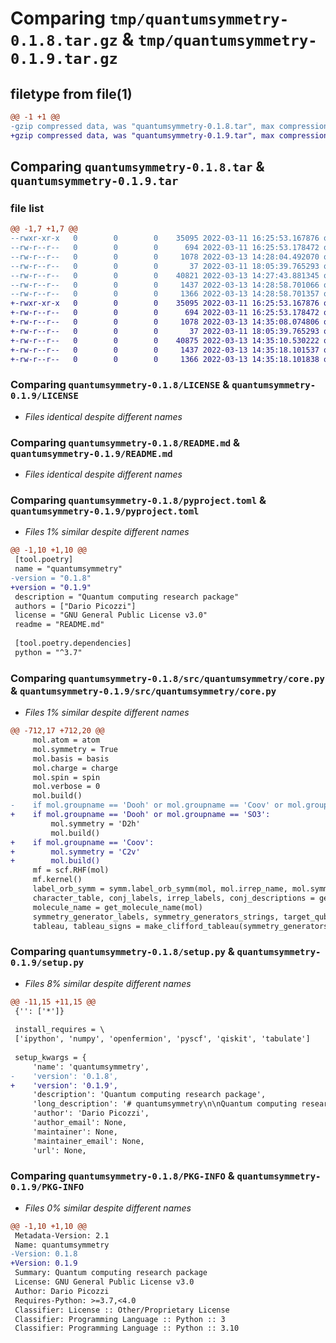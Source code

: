 # Comparing `tmp/quantumsymmetry-0.1.8.tar.gz` & `tmp/quantumsymmetry-0.1.9.tar.gz`

## filetype from file(1)

```diff
@@ -1 +1 @@
-gzip compressed data, was "quantumsymmetry-0.1.8.tar", max compression
+gzip compressed data, was "quantumsymmetry-0.1.9.tar", max compression
```

## Comparing `quantumsymmetry-0.1.8.tar` & `quantumsymmetry-0.1.9.tar`

### file list

```diff
@@ -1,7 +1,7 @@
--rwxr-xr-x   0        0        0    35095 2022-03-11 16:25:53.167876 quantumsymmetry-0.1.8/LICENSE
--rw-r--r--   0        0        0      694 2022-03-11 16:25:53.178472 quantumsymmetry-0.1.8/README.md
--rw-r--r--   0        0        0     1078 2022-03-13 14:28:04.492070 quantumsymmetry-0.1.8/pyproject.toml
--rw-r--r--   0        0        0       37 2022-03-11 18:05:39.765293 quantumsymmetry-0.1.8/src/quantumsymmetry/__init__.py
--rw-r--r--   0        0        0    40821 2022-03-13 14:27:43.881345 quantumsymmetry-0.1.8/src/quantumsymmetry/core.py
--rw-r--r--   0        0        0     1437 2022-03-13 14:28:58.701066 quantumsymmetry-0.1.8/setup.py
--rw-r--r--   0        0        0     1366 2022-03-13 14:28:58.701357 quantumsymmetry-0.1.8/PKG-INFO
+-rwxr-xr-x   0        0        0    35095 2022-03-11 16:25:53.167876 quantumsymmetry-0.1.9/LICENSE
+-rw-r--r--   0        0        0      694 2022-03-11 16:25:53.178472 quantumsymmetry-0.1.9/README.md
+-rw-r--r--   0        0        0     1078 2022-03-13 14:35:08.074806 quantumsymmetry-0.1.9/pyproject.toml
+-rw-r--r--   0        0        0       37 2022-03-11 18:05:39.765293 quantumsymmetry-0.1.9/src/quantumsymmetry/__init__.py
+-rw-r--r--   0        0        0    40875 2022-03-13 14:35:10.530222 quantumsymmetry-0.1.9/src/quantumsymmetry/core.py
+-rw-r--r--   0        0        0     1437 2022-03-13 14:35:18.101537 quantumsymmetry-0.1.9/setup.py
+-rw-r--r--   0        0        0     1366 2022-03-13 14:35:18.101838 quantumsymmetry-0.1.9/PKG-INFO
```

### Comparing `quantumsymmetry-0.1.8/LICENSE` & `quantumsymmetry-0.1.9/LICENSE`

 * *Files identical despite different names*

### Comparing `quantumsymmetry-0.1.8/README.md` & `quantumsymmetry-0.1.9/README.md`

 * *Files identical despite different names*

### Comparing `quantumsymmetry-0.1.8/pyproject.toml` & `quantumsymmetry-0.1.9/pyproject.toml`

 * *Files 1% similar despite different names*

```diff
@@ -1,10 +1,10 @@
 [tool.poetry]
 name = "quantumsymmetry"
-version = "0.1.8"
+version = "0.1.9"
 description = "Quantum computing research package"
 authors = ["Dario Picozzi"]
 license = "GNU General Public License v3.0"
 readme = "README.md"
 
 [tool.poetry.dependencies]
 python = "^3.7"
```

### Comparing `quantumsymmetry-0.1.8/src/quantumsymmetry/core.py` & `quantumsymmetry-0.1.9/src/quantumsymmetry/core.py`

 * *Files 1% similar despite different names*

```diff
@@ -712,17 +712,20 @@
     mol.atom = atom
     mol.symmetry = True
     mol.basis = basis
     mol.charge = charge
     mol.spin = spin
     mol.verbose = 0
     mol.build()
-    if mol.groupname == 'Dooh' or mol.groupname == 'Coov' or mol.groupname == 'SO3':
+    if mol.groupname == 'Dooh' or mol.groupname == 'SO3':
         mol.symmetry = 'D2h'
         mol.build()
+    if mol.groupname == 'Coov':
+        mol.symmetry = 'C2v'
+        mol.build()
     mf = scf.RHF(mol)
     mf.kernel()
     label_orb_symm = symm.label_orb_symm(mol, mol.irrep_name, mol.symm_orb, mf.mo_coeff)
     character_table, conj_labels, irrep_labels, conj_descriptions = get_character_table(mol.groupname)
     molecule_name = get_molecule_name(mol)
     symmetry_generator_labels, symmetry_generators_strings, target_qubits, symmetry_generators, signs, descriptions = find_symmetry_generators(mol, mf, irrep)
     tableau, tableau_signs = make_clifford_tableau(symmetry_generators, signs, target_qubits)
```

### Comparing `quantumsymmetry-0.1.8/setup.py` & `quantumsymmetry-0.1.9/setup.py`

 * *Files 8% similar despite different names*

```diff
@@ -11,15 +11,15 @@
 {'': ['*']}
 
 install_requires = \
 ['ipython', 'numpy', 'openfermion', 'pyscf', 'qiskit', 'tabulate']
 
 setup_kwargs = {
     'name': 'quantumsymmetry',
-    'version': '0.1.8',
+    'version': '0.1.9',
     'description': 'Quantum computing research package',
     'long_description': '# quantumsymmetry\n\nQuantum computing research package\n\n## Installation\n\n```bash\n$ pip install quantumsymmetry\n```\n\n## Usage\n\n- TODO\n\n## Contributing\n\nInterested in contributing? Check out the contributing guidelines. Please note that this project is released with a Code of Conduct. By contributing to this project, you agree to abide by its terms.\n\n## License\n\n`quantumsymmetry` was created by Dario Picozzi. It is licensed under the terms of the GNU General Public License v3.0 license.\n\n## Credits\n\n`quantumsymmetry` was created with [`cookiecutter`](https://cookiecutter.readthedocs.io/en/latest/) and the `py-pkgs-cookiecutter` [template](https://github.com/py-pkgs/py-pkgs-cookiecutter).\n',
     'author': 'Dario Picozzi',
     'author_email': None,
     'maintainer': None,
     'maintainer_email': None,
     'url': None,
```

### Comparing `quantumsymmetry-0.1.8/PKG-INFO` & `quantumsymmetry-0.1.9/PKG-INFO`

 * *Files 0% similar despite different names*

```diff
@@ -1,10 +1,10 @@
 Metadata-Version: 2.1
 Name: quantumsymmetry
-Version: 0.1.8
+Version: 0.1.9
 Summary: Quantum computing research package
 License: GNU General Public License v3.0
 Author: Dario Picozzi
 Requires-Python: >=3.7,<4.0
 Classifier: License :: Other/Proprietary License
 Classifier: Programming Language :: Python :: 3
 Classifier: Programming Language :: Python :: 3.10
```

